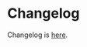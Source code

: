 # Changelog

Changelog is [here](https://rsyncosx.github.io/Documentation/docs/RcloneOSX/Changelog.html).
